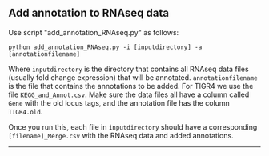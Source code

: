 ## Add annotation to RNAseq data

Use script "add_annotation_RNAseq.py" as follows:

```
python add_annotation_RNAseq.py -i [inputdirectory] -a [annotationfilename]
```

Where ```inputdirectory``` is the directory that contains all RNAseq data files (usually fold change expression) that will be annotated. ```annotationfilename``` is the file that contains the annotations to be added. For TIGR4 we use the file ```KEGG_and_Annot.csv```.
Make sure the data files all have a column called ```Gene``` with the old locus tags, and the annotation file has the column ```TIGR4.old```. 

Once you run this, each file in ```inputdirectory``` should have a corresponding ```[filename]_Merge.csv``` with the RNAseq data and added annotations. 

----------------
